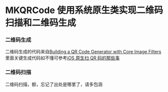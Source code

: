 # MKQRCode 使用系统原生类实现二维码扫描和二维码生成

### 二维码生成
二维码生成的代码来自[Building a QR Code Generator with Core Image Filters](https://www.appcoda.com/qr-code-generator-tutorial/)
里面关键生成代码如不懂可参考[iOS 原生扫 QR 码的那些事](http://www.tuicool.com/articles/ie2aAjv)

### 二维码扫描
二维码扫描，额，忘记了出处是哪里了，请多包涵
